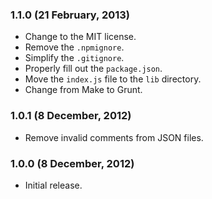### 1.1.0 (21 February, 2013)

 * Change to the MIT license.
 * Remove the `.npmignore`.
 * Simplify the `.gitignore`.
 * Properly fill out the `package.json`.
 * Move the `index.js` file to the `lib` directory.
 * Change from Make to Grunt.


### 1.0.1 (8 December, 2012)

 * Remove invalid comments from JSON files.


### 1.0.0 (8 December, 2012)

 * Initial release.
